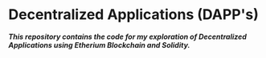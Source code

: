 # Decentralized Applications (DAPP's)

***This repository contains the code for my exploration of Decentralized Applications using Etherium Blockchain and Solidity.***

